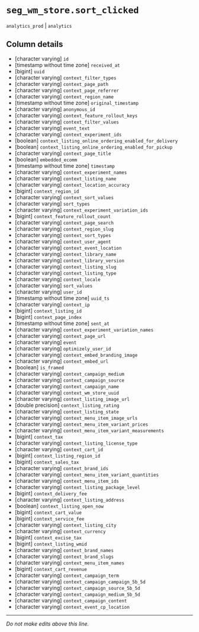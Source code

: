# `seg_wm_store.sort_clicked`
`analytics_prod` | `analytics`

## Column details
* [character varying] `id`
* [timestamp without time zone] `received_at`
* [bigint]    `uuid`
* [character varying] `context_filter_types`
* [character varying] `context_page_path`
* [character varying] `context_page_referrer`
* [character varying] `context_region_name`
* [timestamp without time zone] `original_timestamp`
* [character varying] `anonymous_id`
* [character varying] `context_feature_rollout_keys`
* [character varying] `context_filter_values`
* [character varying] `event_text`
* [character varying] `context_experiment_ids`
* [boolean]   `context_listing_online_ordering_enabled_for_delivery`
* [boolean]   `context_listing_online_ordering_enabled_for_pickup`
* [character varying] `context_page_title`
* [boolean]   `embedded_ecomm`
* [timestamp without time zone] `timestamp`
* [character varying] `context_experiment_names`
* [character varying] `context_listing_name`
* [character varying] `context_location_accuracy`
* [bigint]    `context_region_id`
* [character varying] `context_sort_values`
* [character varying] `sort_types`
* [character varying] `context_experiment_variation_ids`
* [bigint]    `context_feature_rollout_count`
* [character varying] `context_page_search`
* [character varying] `context_region_slug`
* [character varying] `context_sort_types`
* [character varying] `context_user_agent`
* [character varying] `context_event_location`
* [character varying] `context_library_name`
* [character varying] `context_library_version`
* [character varying] `context_listing_slug`
* [character varying] `context_listing_type`
* [character varying] `context_locale`
* [character varying] `sort_values`
* [character varying] `user_id`
* [timestamp without time zone] `uuid_ts`
* [character varying] `context_ip`
* [bigint]    `context_listing_id`
* [bigint]    `context_page_index`
* [timestamp without time zone] `sent_at`
* [character varying] `context_experiment_variation_names`
* [character varying] `context_page_url`
* [character varying] `event`
* [character varying] `optimizely_user_id`
* [character varying] `context_embed_branding_image`
* [character varying] `context_embed_url`
* [boolean]   `is_framed`
* [character varying] `context_campaign_medium`
* [character varying] `context_campaign_source`
* [character varying] `context_campaign_name`
* [character varying] `context_wm_store_uuid`
* [character varying] `context_listing_image_url`
* [double precision] `context_listing_rating`
* [character varying] `context_listing_state`
* [character varying] `context_menu_item_image_urls`
* [character varying] `context_menu_item_variant_prices`
* [character varying] `context_menu_item_variant_measurements`
* [bigint]    `context_tax`
* [character varying] `context_listing_license_type`
* [character varying] `context_cart_id`
* [bigint]    `context_listing_region_id`
* [bigint]    `context_sales_tax`
* [character varying] `context_brand_ids`
* [character varying] `context_menu_item_variant_quantities`
* [character varying] `context_menu_item_ids`
* [character varying] `context_listing_package_level`
* [bigint]    `context_delivery_fee`
* [character varying] `context_listing_address`
* [boolean]   `context_listing_open_now`
* [bigint]    `context_cart_value`
* [bigint]    `context_service_fee`
* [character varying] `context_listing_city`
* [character varying] `context_currency`
* [bigint]    `context_excise_tax`
* [bigint]    `context_listing_wmid`
* [character varying] `context_brand_names`
* [character varying] `context_brand_slugs`
* [character varying] `context_menu_item_names`
* [bigint]    `context_cart_revenue`
* [character varying] `context_campaign_term`
* [character varying] `context_campaign_campaign_5b_5d`
* [character varying] `context_campaign_source_5b_5d`
* [character varying] `context_campaign_medium_5b_5d`
* [character varying] `context_campaign_content`
* [character varying] `context_event_cp_location`

-------------------------------------------------------------------------------
*Do not make edits above this line.*
